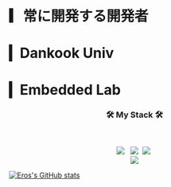 # ▎常に開発する開発者<br>
# ▎Dankook Univ
# ▎Embedded Lab

<h3 align="center"><b>🛠 My Stack 🛠</b></h3>
</br>
<p align="center">
<!-- <img src="https://img.shields.io/badge/Android-3DDC84?style=flat-square&logo=Android&logoColor=white"/></a> &nbsp -->
<img src="https://img.shields.io/badge/c++-00599C?style=flat-square&logo=c%2B%2B&logoColor=white"/></a> &nbsp 
<img src="https://img.shields.io/badge/Adobe Photoshop-31A8FF?style=flat-square&logo=Adobe Photoshop&logoColor=white"/>&nbsp 
<img src="https://img.shields.io/badge/Python-3776AB?style=flat-square&logo=Python&logoColor=white"/>&nbsp <br>
<a href="mailto:guangxun0621@gmail.com" target="_blank"><img src="https://img.shields.io/badge/Email-EA4335?style=flat-square&logo=Vimeo&logoColor=white"/></a></p>

[![Eros's GitHub stats](https://github-readme-stats.vercel.app/api?username=ErosBryant&show_icons=true&theme=graywhite)](https://github.com/anuraghazra/github-readme-stats)

